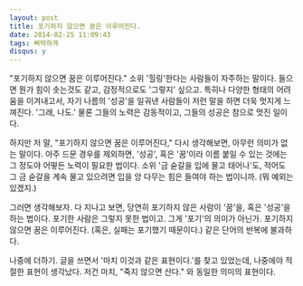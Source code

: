 ```yaml
---
layout: post
title: 포기하지 않으면 꿈은 이루어진다.
date: 2014-02-25 11:09:43
tags: 삐딱하게
disqus: y
---
```



"포기하지 않으면 꿈은 이루어진다." 소위 '힐링'한다는 사람들이 자주하는 말이다. 들으면 뭔가 힘이 솟는것도 같고, 감정적으로도 '그렇지' 싶으고. 특히나 다양한 형태의 어려움을 이겨내고서, 자기 나름의 '성공'을 일궈낸 사람들이 저런 말을 하면 더욱 멋지게 느껴진다. '그래, 나도.' 물론 그들의 노력은 감동적이고, 그들의 성공은 참으로 멋진 일이다.

하지만 저 말, "포기하지 않으면 꿈은 이루어진다," 다시 생각해보면, 아무런 의미가 없는 말이다. 아주 드문 경우를 제외하면, '성공', 혹은 '꿈'이라 이름 붙일 수 있는 것에는 그 정도야 어떻든 노력이 필요한 법이다. 소위 '금 숟갈을 입에 물고 태어나'도, 적어도 그 금 숟갈을 계속 물고 있으려면 입을 앙 다무는 힘은 들여야 하는 법이니까. (뭐 예외는 있겠지.)

그러면 생각해보자. 다 지나고 보면, 당연히 포기하지 않은 사람이 '꿈'을, 혹은 '성공'을 하는 법이다. 포기한 사람은 그렇지 못한 법이고. 그게 '포기'의 의미가 아닌가. 포기하지 않으면 꿈은 이루어진다. (혹은, 실패는 포기했기 때문이다.) 같은 단어의 반복에 불과하다.

나중에 더하기.
글을 쓰면서 '마치 이것과 같은 표현이다.'를 찾고 있었는데, 나중에야 적절한 표현이 생각났다. 저건 마치, "죽지 않으면 산다." 와 동일한 의미의 표현이다.